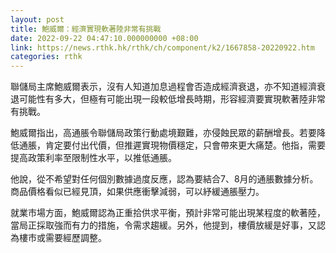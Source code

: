 ```yaml
---
layout: post
title: 鮑威爾：經濟實現軟著陸非常有挑戰
date: 2022-09-22 04:47:10.000000000 +08:00
link: https://news.rthk.hk/rthk/ch/component/k2/1667858-20220922.htm
categories: rthk
---
```


聯儲局主席鮑威爾表示，沒有人知道加息過程會否造成經濟衰退，亦不知道經濟衰退可能性有多大，但極有可能出現一段較低增長時期，形容經濟要實現軟著陸非常有挑戰。

鮑威爾指出，高通脹令聯儲局政策行動處境艱難，亦侵蝕民眾的薪酬增長。若要降低通脹，肯定要付出代價，但推遲實現物價穩定，只會帶來更大痛楚。他指，需要提高政策利率至限制性水平，以推低通脹。

他說，從不希望對任何個別數據過度反應，認為要結合7、8月的通脹數據分析。商品價格看似已經見頂，如果供應衝擊減弱，可以紓緩通脹壓力。

就業市場方面，鮑威爾認為正重拾供求平衡，預計非常可能出現某程度的軟著陸，當局正採取強而有力的措施，令需求趨緩。另外，他提到，樓價放緩是好事，又認為樓市或需要經歷調整。
